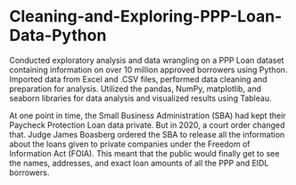 # Cleaning-and-Exploring-PPP-Loan-Data-Python
Conducted exploratory analysis and data wrangling on a PPP Loan dataset containing information on over 10 million approved borrowers using Python. Imported data from Excel and .CSV files, performed data cleaning and preparation for analysis. Utilized the pandas, NumPy, matplotlib, and seaborn libraries for data analysis and visualized results using Tableau.

At one point in time, the Small Business Administration (SBA) had kept their Paycheck Protection Loan data private. But in 2020, a court order changed that. Judge James Boasberg ordered the SBA to release all the information about the loans given to private companies under the Freedom of Information Act (FOIA). This meant that the public would finally get to see the names, addresses, and exact loan amounts of all the PPP and EIDL borrowers.
